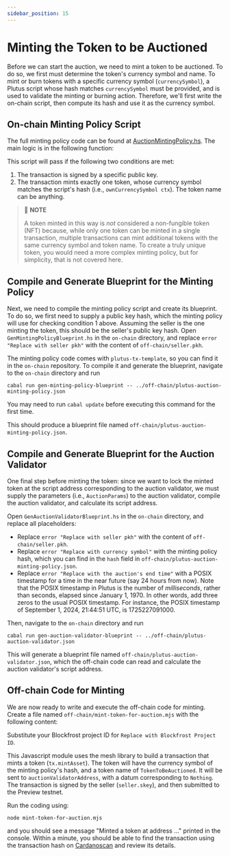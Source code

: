 ```yaml
---
sidebar_position: 15
---
```


# Minting the Token to be Auctioned

Before we can start the auction, we need to mint a token to be auctioned.
To do so, we first must determine the token's currency symbol and name.
To mint or burn tokens with a specific currency symbol (`currencySymbol`), a Plutus script whose hash matches `currencySymbol` must be provided, and is used to validate the minting or burning action.
Therefore, we'll first write the on-chain script, then compute its hash and use it as the currency symbol.

## On-chain Minting Policy Script

The full minting policy code can be found at [AuctionMintingPolicy.hs](https://github.com/IntersectMBO/plutus-tx-template/blob/main/src/AuctionMintingPolicy.hs).
The main logic is in the following function:

<LiteralInclude file="AuctionMintingPolicy.hs" language="haskell" title="AuctionMintingPolicy.hs" start="-- BLOCK1" end="-- BLOCK2" />

This script will pass if the following two conditions are met:

1. The transaction is signed by a specific public key.
2. The transaction mints exactly one token, whose currency symbol matches the script's hash (i.e., `ownCurrencySymbol ctx`).
  The token name can be anything.

> :pushpin: **NOTE**
>
> A token minted in this way is _not_ considered a non-fungible token (NFT) because, while only one token can be minted in a single transaction, multiple transactions can mint additional tokens with the same currency symbol and token name.
> To create a truly unique token, you would need a more complex minting policy, but for simplicity, that is not covered here.

## Compile and Generate Blueprint for the Minting Policy

Next, we need to compile the minting policy script and create its blueprint.
To do so, we first need to supply a public key hash, which the minting policy will use for checking condition 1 above.
Assuming the seller is the one minting the token, this should be the seller's public key hash.
Open `GenMintingPolicyBlueprint.hs` in the `on-chain` directory, and replace `error "Replace with seller pkh"` with the content of `off-chain/seller.pkh`.

The minting policy code comes with `plutus-tx-template`, so you can find it in the `on-chain` repository.
To compile it and generate the blueprint, navigate to the `on-chain` directory and run

```
cabal run gen-minting-policy-blueprint -- ../off-chain/plutus-auction-minting-policy.json
```

You may need to run `cabal update` before executing this command for the first time.

This should produce a blueprint file named `off-chain/plutus-auction-minting-policy.json`.

## Compile and Generate Blueprint for the Auction Validator

One final step before minting the token: since we want to lock the minted token at the script address corresponding to the auction validator,
we must supply the parameters (i.e., `AuctionParams`) to the auction validator, compile the auction validator, and calculate its script address.

Open `GenAuctionValidatorBlueprint.hs` in the `on-chain` directory, and replace all placeholders:
- Replace `error "Replace with seller pkh"` with the content of `off-chain/seller.pkh`.
- Replace `error "Replace with currency symbol"` with the minting policy hash, which you can find in the `hash` field in `off-chain/plutus-auction-minting-policy.json`.
- Replace `error "Replace with the auction's end time"` with a POSIX timestamp for a time in the near future (say 24 hours from now).
  Note that the POSIX timestamp in Plutus is the number of _milliseconds_, rather than seconds, elapsed since January 1, 1970.
  In other words, add three zeros to the usual POSIX timestamp.
  For instance, the POSIX timestamp of September 1, 2024, 21:44:51 UTC, is 1725227091000.

Then, navigate to the `on-chain` directory and run

```
cabal run gen-auction-validator-blueprint -- ../off-chain/plutus-auction-validator.json
```

This will generate a blueprint file named `off-chain/plutus-auction-validator.json`, which the off-chain code can read and calculate the auction validator's script address.


## Off-chain Code for Minting

We are now ready to write and execute the off-chain code for minting.
Create a file named `off-chain/mint-token-for-auction.mjs` with the following content:

<LiteralInclude file="mint-token-for-auction.mjs" language="javascript" title="mint-token-for-auction.mjs" />

Substitute your Blockfrost project ID for `Replace with Blockfrost Project ID`.

This Javascript module uses the mesh library to build a transaction that mints a token (`tx.mintAsset`).
The token will have the currency symbol of the minting policy's hash, and a token name of `TokenToBeAuctioned`.
It will be sent to `auctionValidatorAddress`, with a datum corresponding to `Nothing`.
The transaction is signed by the seller (`seller.skey`), and then submitted to the Preview testnet.

Run the coding using:

```
node mint-token-for-auction.mjs
```

and you should see a message "Minted a token at address ..." printed in the console.
Within a minute, you should be able to find the transaction using the transaction hash on [Cardanoscan](https://preview.cardanoscan.io/) and review its details.
